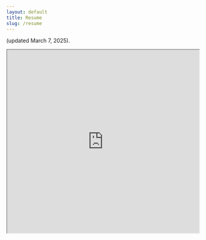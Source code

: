 ```yaml
---
layout: default
title: Resume
slug: /resume
---
```


(updated March 7, 2025).
<iframe src="https://docs.google.com/document/d/e/2PACX-1vSMQ3lIBRzEpnx9dQ6qPerpJpurvEA0GqJbHKAp_7UNHosCXr3DMRJD815oeNz8vUOZaGs9oeNXgoqd/pub?embedded=true" width="100%" height="480" allow="autoplay"></iframe>